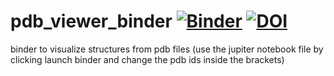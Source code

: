 # pdb_viewer_binder [![Binder](https://mybinder.org/badge_logo.svg)](https://mybinder.org/v2/gh/olgatsiouri1996/pdb_viewer_binder/main) [![DOI](https://zenodo.org/badge/DOI/10.5281/zenodo.4275068.svg)](https://doi.org/10.5281/zenodo.4275068)
binder to visualize structures from pdb files (use the jupiter notebook file by clicking launch binder and change the pdb ids inside the brackets)
